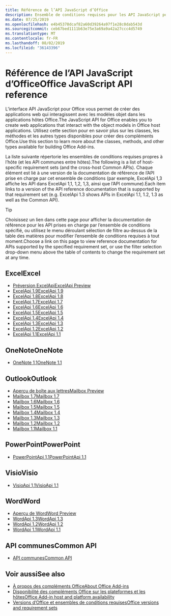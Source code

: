 ```yaml
---
title: Référence de l’API JavaScript d’Office
description: Ensemble de conditions requises pour les API JavaScript pour Office par hôte
ms.date: 07/25/2019
ms.openlocfilehash: e4b45370dcaf82a60d39264a97f1e28c0dab543d
ms.sourcegitcommit: ceb67bed1111b63e75e3a69a9a42a27ccc4d5749
ms.translationtype: MT
ms.contentlocale: fr-FR
ms.lasthandoff: 08/02/2019
ms.locfileid: "36143396"
---
```

# <a name="office-javascript-api-reference"></a><span data-ttu-id="ef922-103">Référence de l’API JavaScript d’Office</span><span class="sxs-lookup"><span data-stu-id="ef922-103">Office JavaScript API reference</span></span>

<span data-ttu-id="ef922-104">L’interface API JavaScript pour Office vous permet de créer des applications web qui interagissent avec les modèles objet dans les applications hôtes Office.</span><span class="sxs-lookup"><span data-stu-id="ef922-104">The JavaScript API for Office enables you to create web applications that interact with the object models in Office host applications.</span></span> <span data-ttu-id="ef922-105">Utilisez cette section pour en savoir plus sur les classes, les méthodes et les autres types disponibles pour créer des compléments Office.</span><span class="sxs-lookup"><span data-stu-id="ef922-105">Use this section to learn more about the classes, methods, and other types available for building Office Add-ins.</span></span>

<span data-ttu-id="ef922-106">La liste suivante répertorie les ensembles de conditions requises propres à l’hôte (et les API communes entre hôtes).</span><span class="sxs-lookup"><span data-stu-id="ef922-106">The following is a list of host-specific requirement sets (and the cross-host Common APIs).</span></span> <span data-ttu-id="ef922-107">Chaque élément est lié à une version de la documentation de référence de l’API prise en charge par cet ensemble de conditions (par exemple, ExcelApi 1,3 affiche les API dans ExcelApi 1,1, 1,2, 1,3, ainsi que l’API commune).</span><span class="sxs-lookup"><span data-stu-id="ef922-107">Each item links to a version of the API reference documentation that is supported by that requirement set (e.g. ExcelApi 1.3 shows APIs in ExcelApi 1.1, 1.2, 1.3 as well as the Common API).</span></span>

> [!TIP]
> <span data-ttu-id="ef922-108">Choisissez un lien dans cette page pour afficher la documentation de référence pour les API prises en charge par l’ensemble de conditions spécifié, ou utilisez le menu déroulant sélection de filtre au-dessus de la table des matières pour modifier l’ensemble de conditions requises à tout moment.</span><span class="sxs-lookup"><span data-stu-id="ef922-108">Choose a link on this page to view reference documentation for APIs supported by the specified requirement set, or use the filter selection drop-down menu above the table of contents to change the requirement set at any time.</span></span>

## <a name="excel"></a><span data-ttu-id="ef922-109">Excel</span><span class="sxs-lookup"><span data-stu-id="ef922-109">Excel</span></span>

- [<span data-ttu-id="ef922-110">Préversion ExcelApi</span><span class="sxs-lookup"><span data-stu-id="ef922-110">ExcelApi Preview</span></span>](/javascript/api/excel?view=excel-js-preview)
- [<span data-ttu-id="ef922-111">ExcelApi 1.9</span><span class="sxs-lookup"><span data-stu-id="ef922-111">ExcelApi 1.9</span></span>](/javascript/api/excel?view=excel-js-1.9)
- [<span data-ttu-id="ef922-112">ExcelApi 1.8</span><span class="sxs-lookup"><span data-stu-id="ef922-112">ExcelApi 1.8</span></span>](/javascript/api/excel?view=excel-js-1.8)
- [<span data-ttu-id="ef922-113">ExcelApi 1.7</span><span class="sxs-lookup"><span data-stu-id="ef922-113">ExcelApi 1.7</span></span>](/javascript/api/excel?view=excel-js-1.7)
- [<span data-ttu-id="ef922-114">ExcelApi 1.6</span><span class="sxs-lookup"><span data-stu-id="ef922-114">ExcelApi 1.6</span></span>](/javascript/api/excel?view=excel-js-1.6)
- [<span data-ttu-id="ef922-115">ExcelApi 1.5</span><span class="sxs-lookup"><span data-stu-id="ef922-115">ExcelApi 1.5</span></span>](/javascript/api/excel?view=excel-js-1.5)
- [<span data-ttu-id="ef922-116">ExcelApi 1.4</span><span class="sxs-lookup"><span data-stu-id="ef922-116">ExcelApi 1.4</span></span>](/javascript/api/excel?view=excel-js-1.4)
- [<span data-ttu-id="ef922-117">ExcelApi 1.3</span><span class="sxs-lookup"><span data-stu-id="ef922-117">ExcelApi 1.3</span></span>](/javascript/api/excel?view=excel-js-1.3)
- [<span data-ttu-id="ef922-118">ExcelApi 1.2</span><span class="sxs-lookup"><span data-stu-id="ef922-118">ExcelApi 1.2</span></span>](/javascript/api/excel?view=excel-js-1.2)
- [<span data-ttu-id="ef922-119">ExcelApi 1.1</span><span class="sxs-lookup"><span data-stu-id="ef922-119">ExcelApi 1.1</span></span>](/javascript/api/excel?view=excel-js-1.1)

## <a name="onenote"></a><span data-ttu-id="ef922-120">OneNote</span><span class="sxs-lookup"><span data-stu-id="ef922-120">OneNote</span></span>

- [<span data-ttu-id="ef922-121">OneNote 1,1</span><span class="sxs-lookup"><span data-stu-id="ef922-121">OneNote 1.1</span></span>](/javascript/api/onenote?view=onenote-js-1.1)

## <a name="outlook"></a><span data-ttu-id="ef922-122">Outlook</span><span class="sxs-lookup"><span data-stu-id="ef922-122">Outlook</span></span>

- [<span data-ttu-id="ef922-123">Aperçu de boîte aux lettres</span><span class="sxs-lookup"><span data-stu-id="ef922-123">Mailbox Preview</span></span>](/javascript/api/outlook?view=outlook-js-preview)
- [<span data-ttu-id="ef922-124">Mailbox 1.7</span><span class="sxs-lookup"><span data-stu-id="ef922-124">Mailbox 1.7</span></span>](/javascript/api/outlook?view=outlook-js-1.7)
- [<span data-ttu-id="ef922-125">Mailbox 1.6</span><span class="sxs-lookup"><span data-stu-id="ef922-125">Mailbox 1.6</span></span>](/javascript/api/outlook?view=outlook-js-1.6)
- [<span data-ttu-id="ef922-126">Mailbox 1.5</span><span class="sxs-lookup"><span data-stu-id="ef922-126">Mailbox 1.5</span></span>](/javascript/api/outlook?view=outlook-js-1.5)
- [<span data-ttu-id="ef922-127">Mailbox 1.4</span><span class="sxs-lookup"><span data-stu-id="ef922-127">Mailbox 1.4</span></span>](/javascript/api/outlook?view=outlook-js-1.4)
- [<span data-ttu-id="ef922-128">Mailbox 1.3</span><span class="sxs-lookup"><span data-stu-id="ef922-128">Mailbox 1.3</span></span>](/javascript/api/outlook?view=outlook-js-1.3)
- [<span data-ttu-id="ef922-129">Mailbox 1.2</span><span class="sxs-lookup"><span data-stu-id="ef922-129">Mailbox 1.2</span></span>](/javascript/api/outlook?view=outlook-js-1.2)
- [<span data-ttu-id="ef922-130">Mailbox 1.1</span><span class="sxs-lookup"><span data-stu-id="ef922-130">Mailbox 1.1</span></span>](/javascript/api/outlook?view=outlook-js-1.1)

## <a name="powerpoint"></a><span data-ttu-id="ef922-131">PowerPoint</span><span class="sxs-lookup"><span data-stu-id="ef922-131">PowerPoint</span></span>

- [<span data-ttu-id="ef922-132">PowerPointApi 1,1</span><span class="sxs-lookup"><span data-stu-id="ef922-132">PowerPointApi 1.1</span></span>](/javascript/api/powerpoint?view=powerpoint-js-1.1)

## <a name="visio"></a><span data-ttu-id="ef922-133">Visio</span><span class="sxs-lookup"><span data-stu-id="ef922-133">Visio</span></span>

- [<span data-ttu-id="ef922-134">VisioApi 1,1</span><span class="sxs-lookup"><span data-stu-id="ef922-134">VisioApi 1.1</span></span>](/javascript/api/visio?view=visio-js-1.1)

## <a name="word"></a><span data-ttu-id="ef922-135">Word</span><span class="sxs-lookup"><span data-stu-id="ef922-135">Word</span></span>

- [<span data-ttu-id="ef922-136">Aperçu de Word</span><span class="sxs-lookup"><span data-stu-id="ef922-136">Word Preview</span></span>](/javascript/api/word?view=word-js-preview)
- [<span data-ttu-id="ef922-137">WordApi 1.3</span><span class="sxs-lookup"><span data-stu-id="ef922-137">WordApi 1.3</span></span>](/javascript/api/word?view=word-js-1.3)
- [<span data-ttu-id="ef922-138">WordApi 1.2</span><span class="sxs-lookup"><span data-stu-id="ef922-138">WordApi 1.2</span></span>](/javascript/api/word?view=word-js-1.2)
- [<span data-ttu-id="ef922-139">WordApi 1.1</span><span class="sxs-lookup"><span data-stu-id="ef922-139">WordApi 1.1</span></span>](/javascript/api/word?view=word-js-1.1)

## <a name="common-api"></a><span data-ttu-id="ef922-140">API communes</span><span class="sxs-lookup"><span data-stu-id="ef922-140">Common API</span></span>

- [<span data-ttu-id="ef922-141">API communes</span><span class="sxs-lookup"><span data-stu-id="ef922-141">Common API</span></span>](/javascript/api/office?view=common-js)

## <a name="see-also"></a><span data-ttu-id="ef922-142">Voir aussi</span><span class="sxs-lookup"><span data-stu-id="ef922-142">See also</span></span>

- [<span data-ttu-id="ef922-143">À propos des compléments Office</span><span class="sxs-lookup"><span data-stu-id="ef922-143">About Office Add-ins</span></span>](/office/dev/add-ins/overview)
- [<span data-ttu-id="ef922-144">Disponibilité des compléments Office sur les plateformes et les hôtes</span><span class="sxs-lookup"><span data-stu-id="ef922-144">Office Add-in host and platform availability</span></span>](/office/dev/add-ins/overview/office-add-in-availability)
- [<span data-ttu-id="ef922-145">Versions d’Office et ensembles de conditions requises</span><span class="sxs-lookup"><span data-stu-id="ef922-145">Office versions and requirement sets</span></span>](/office/dev/add-ins/develop/office-versions-and-requirement-sets)
